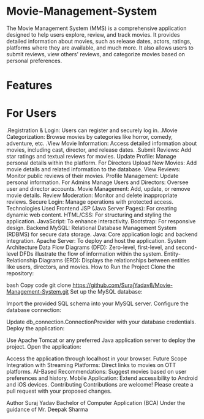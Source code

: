 # Movie-Management-System


The Movie Management System (MMS) is a comprehensive application designed to help users explore, review, and track movies. It provides detailed information about movies, such as release dates, actors, ratings, platforms where they are available, and much more. It also allows users to submit reviews, view others' reviews, and categorize movies based on personal preferences.

# Features
# For Users
.Registration & Login: Users can register and securely log in.
.Movie Categorization: Browse movies by categories like horror, comedy, adventure, etc.
.View Movie Information: Access detailed information about movies, including cast, director, and release dates.
.Submit Reviews: Add star ratings and textual reviews for movies.
Update Profile: Manage personal details within the platform.
For Directors
Upload New Movies: Add movie details and related information to the database.
View Reviews: Monitor public reviews of their movies.
Profile Management: Update personal information.
For Admins
Manage Users and Directors: Oversee user and director accounts.
Movie Management: Add, update, or remove movie details.
Review Moderation: Monitor and delete inappropriate reviews.
Secure Login: Manage operations with protected access.
Technologies Used
Frontend
JSP (Java Server Pages): For creating dynamic web content.
HTML/CSS: For structuring and styling the application.
JavaScript: To enhance interactivity.
Bootstrap: For responsive design.
Backend
MySQL: Relational Database Management System (RDBMS) for secure data storage.
Java: Core application logic and backend integration.
Apache Server: To deploy and host the application.
System Architecture
Data Flow Diagrams (DFD):
Zero-level, first-level, and second-level DFDs illustrate the flow of information within the system.
Entity-Relationship Diagrams (ERD):
Displays the relationships between entities like users, directors, and movies.
How to Run the Project
Clone the repository:

bash
Copy code
git clone https://github.com/SurajYadav8/Movie-Management-System.git
Set up the MySQL database:

Import the provided SQL schema into your MySQL server.
Configure the database connection:

Update db_connection.ConnectionProvider with your database credentials.
Deploy the application:

Use Apache Tomcat or any preferred Java application server to deploy the project.
Open the application:

Access the application through localhost in your browser.
Future Scope
Integration with Streaming Platforms: Direct links to movies on OTT platforms.
AI-Based Recommendations: Suggest movies based on user preferences and history.
Mobile Application: Extend accessibility to Android and iOS devices.
Contributing
Contributions are welcome! Please create a pull request with your proposed changes.

Author
Suraj Yadav
Bachelor of Computer Application (BCA)
Under the guidance of Mr. Deepak Sharma
